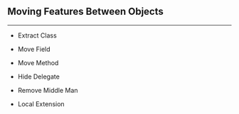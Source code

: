 ## Moving Features Between Objects

----------------------

* Extract Class

* Move Field

* Move Method

* Hide Delegate

* Remove Middle Man

* Local Extension
